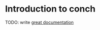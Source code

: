 # Introduction to conch

TODO: write [great documentation](http://jacobian.org/writing/great-documentation/what-to-write/)
